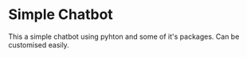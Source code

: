 # Simple Chatbot
This a simple chatbot using pyhton and some of it's packages. Can be customised easily.
